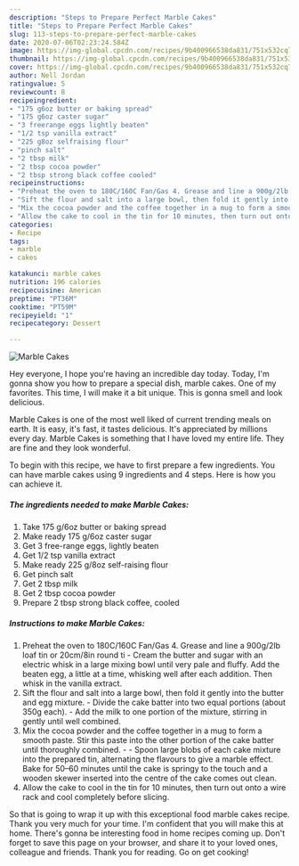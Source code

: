 ```yaml
---
description: "Steps to Prepare Perfect Marble Cakes"
title: "Steps to Prepare Perfect Marble Cakes"
slug: 113-steps-to-prepare-perfect-marble-cakes
date: 2020-07-06T02:23:24.584Z
image: https://img-global.cpcdn.com/recipes/9b400966538da831/751x532cq70/marble-cakes-recipe-main-photo.jpg
thumbnail: https://img-global.cpcdn.com/recipes/9b400966538da831/751x532cq70/marble-cakes-recipe-main-photo.jpg
cover: https://img-global.cpcdn.com/recipes/9b400966538da831/751x532cq70/marble-cakes-recipe-main-photo.jpg
author: Nell Jordan
ratingvalue: 5
reviewcount: 8
recipeingredient:
- "175 g6oz butter or baking spread"
- "175 g6oz caster sugar"
- "3 freerange eggs lightly beaten"
- "1/2 tsp vanilla extract"
- "225 g8oz selfraising flour"
- "pinch salt"
- "2 tbsp milk"
- "2 tbsp cocoa powder"
- "2 tbsp strong black coffee cooled"
recipeinstructions:
- "Preheat the oven to 180C/160C Fan/Gas 4. Grease and line a 900g/2lb loaf tin or 20cm/8in round ti Cream the butter and sugar with an electric whisk in a large mixing bowl until very pale and fluffy. Add the beaten egg, a little at a time, whisking well after each addition. Then whisk in the vanilla extract."
- "Sift the flour and salt into a large bowl, then fold it gently into the butter and egg mixture. Divide the cake batter into two equal portions (about 350g each). Add the milk to one portion of the mixture, stirring in gently until well combined."
- "Mix the cocoa powder and the coffee together in a mug to form a smooth paste. Stir this paste into the other portion of the cake batter until thoroughly combined.  Spoon large blobs of each cake mixture into the prepared tin, alternating the flavours to give a marble effect. Bake for 50–60 minutes until the cake is springy to the touch and a wooden skewer inserted into the centre of the cake comes out clean."
- "Allow the cake to cool in the tin for 10 minutes, then turn out onto a wire rack and cool completely before slicing."
categories:
- Recipe
tags:
- marble
- cakes

katakunci: marble cakes 
nutrition: 196 calories
recipecuisine: American
preptime: "PT36M"
cooktime: "PT59M"
recipeyield: "1"
recipecategory: Dessert

---
```



![Marble Cakes](https://img-global.cpcdn.com/recipes/9b400966538da831/751x532cq70/marble-cakes-recipe-main-photo.jpg)

Hey everyone, I hope you're having an incredible day today. Today, I'm gonna show you how to prepare a special dish, marble cakes. One of my favorites. This time, I will make it a bit unique. This is gonna smell and look delicious.

Marble Cakes is one of the most well liked of current trending meals on earth. It is easy, it's fast, it tastes delicious. It's appreciated by millions every day. Marble Cakes is something that I have loved my entire life. They are fine and they look wonderful.




To begin with this recipe, we have to first prepare a few ingredients. You can have marble cakes using 9 ingredients and 4 steps. Here is how you can achieve it.

<!--inarticleads1-->

##### The ingredients needed to make Marble Cakes:

1. Take 175 g/6oz butter or baking spread
1. Make ready 175 g/6oz caster sugar
1. Get 3 free-range eggs, lightly beaten
1. Get 1/2 tsp vanilla extract
1. Make ready 225 g/8oz self-raising flour
1. Get pinch salt
1. Get 2 tbsp milk
1. Get 2 tbsp cocoa powder
1. Prepare 2 tbsp strong black coffee, cooled




<!--inarticleads2-->

##### Instructions to make Marble Cakes:

1. Preheat the oven to 180C/160C Fan/Gas 4. Grease and line a 900g/2lb loaf tin or 20cm/8in round ti - Cream the butter and sugar with an electric whisk in a large mixing bowl until very pale and fluffy. Add the beaten egg, a little at a time, whisking well after each addition. Then whisk in the vanilla extract.
1. Sift the flour and salt into a large bowl, then fold it gently into the butter and egg mixture. - Divide the cake batter into two equal portions (about 350g each). - Add the milk to one portion of the mixture, stirring in gently until well combined.
1. Mix the cocoa powder and the coffee together in a mug to form a smooth paste. Stir this paste into the other portion of the cake batter until thoroughly combined. -  - Spoon large blobs of each cake mixture into the prepared tin, alternating the flavours to give a marble effect. Bake for 50–60 minutes until the cake is springy to the touch and a wooden skewer inserted into the centre of the cake comes out clean.
1. Allow the cake to cool in the tin for 10 minutes, then turn out onto a wire rack and cool completely before slicing.




So that is going to wrap it up with this exceptional food marble cakes recipe. Thank you very much for your time. I'm confident that you will make this at home. There's gonna be interesting food in home recipes coming up. Don't forget to save this page on your browser, and share it to your loved ones, colleague and friends. Thank you for reading. Go on get cooking!

